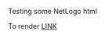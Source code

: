 Testing some NetLogo html

To render [LINK](https://htmlpreview.github.io/?https://raw.githubusercontent.com/SeascapeScience/SeascapeScience.github.io/master/KrillSwarm/KrillSwarm.html)
